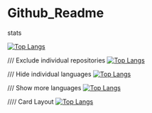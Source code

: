 # Github_Readme
stats


[![Top Langs](https://github-readme-stats.vercel.app/api/top-langs/?username=Omars32)](https://github.com/anuraghazra/github-readme-stats)

/// Exclude individual repositories
[![Top Langs](https://github-readme-stats.vercel.app/api/top-langs/?username=Omars32&exclude_repo=Github_Readme,anuraghazra.github.io)](https://github.com/anuraghazra/github-readme-stats)

/// Hide individual languages
[![Top Langs](https://github-readme-stats.vercel.app/api/top-langs/?username=Omars32&hide=javascript)](https://github.com/anuraghazra/github-readme-stats)

/// Show more languages
[![Top Langs](https://github-readme-stats.vercel.app/api/top-langs/?username=Omars32&langs_count=3)](https://github.com/anuraghazra/github-readme-stats)

//// Card Layout
[![Top Langs](https://github-readme-stats.vercel.app/api/top-langs/?username=Omars32&layout=default)](https://github.com/anuraghazra/github-readme-stats)
